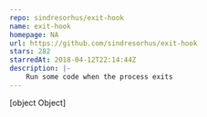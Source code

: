 ```yaml
---
repo: sindresorhus/exit-hook
name: exit-hook
homepage: NA
url: https://github.com/sindresorhus/exit-hook
stars: 282
starredAt: 2018-04-12T22:14:44Z
description: |-
    Run some code when the process exits
---
```


[object Object]
